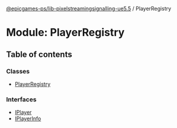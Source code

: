 [@epicgames-ps/lib-pixelstreamingsignalling-ue5.5](../README.md) / PlayerRegistry

# Module: PlayerRegistry

## Table of contents

### Classes

- [PlayerRegistry](../classes/PlayerRegistry.PlayerRegistry.md)

### Interfaces

- [IPlayer](../interfaces/PlayerRegistry.IPlayer.md)
- [IPlayerInfo](../interfaces/PlayerRegistry.IPlayerInfo.md)
